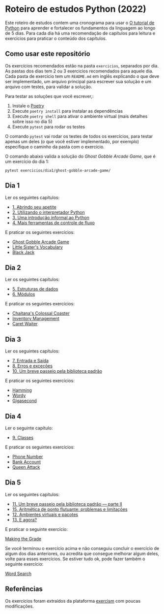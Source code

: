 # Roteiro de estudos Python (2022)

Este roteiro de estudos contem uma cronograma para usar o [O tutorial de Python](https://docs.python.org/pt-br/3/tutorial/index.html) para aprender e fortalecer os fundamentos da linguagem ao longo de 5 dias. Para cada dia há uma recomendação de capítulos para leitura e exercícios para praticar o conteúdo dos capítulos.

## Como usar este repositório

Os exercícios recomendados estão na pasta `exercicios`, separados por dia. As pastas dos dias tem 2 ou 3 exercicios recomendados para aquele dia. Cada pasta de exercicio tem um `README.md` em inglês explicando o que deve ser implementado, um arquivo principal para escrever sua solução e um arquivo com testes, para validar a solução.

Para testar as soluções que você escrever,:

1. Instale o [Poetry](https://python-poetry.org/docs/#installation)
2. Execute `poetry install` para instalar as dependências
3. Execute `poetry shell` para ativar o ambiente virtual (mais detalhes sobre isso no dia 5)
4. Execute `pytest` para rodar os testes

O comando `pytest` vai rodar os testes de todos os exercícios, para testar apenas um deles (o que você estiver implementado, por exemplo) especifique o caminho da pasta com o exercício. 

O comando abaixo valida a solução do _Ghost Gobble Arcade Game_, que é um exercício do dia 1:
```
pytest exercicios/dia1/ghost-gobble-arcade-game/
```

## Dia 1

Ler os seguintes capítulos:

- [1. Abrindo seu apetite](https://docs.python.org/pt-br/3/tutorial/appetite.html)
- [2. Utilizando o interpretador Python](https://docs.python.org/pt-br/3/tutorial/interpreter.html)
- [3. Uma introdução informal ao Python](https://docs.python.org/pt-br/3/tutorial/introduction.html)
- [4. Mais ferramentas de controle de fluxo](https://docs.python.org/pt-br/3/tutorial/controlflow.html)

E praticar os seguintes exercícios:

- [Ghost Gobble Arcade Game](exercicios/dia1/ghost-gobble-arcade-game/README.md)
- [Little Sister's Vocabulary ](exercicios/dia1/little-sisters-vocab/README.md)
- [Black Jack](exercicios/dia1/black-jack/README.md)

## Dia 2

Ler os seguintes capítulos:

- [5. Estruturas de dados](https://docs.python.org/pt-br/3/tutorial/datastructures.html)
- [6. Módulos](https://docs.python.org/pt-br/3/tutorial/modules.html)

E praticar os seguintes exercícios:

- [Chaitana's Colossal Coaster](exercicios/dia2/chaitanas-colossal-coaster/README.md)
- [Inventory Management](exercicios/dia2/inventory-management/README.md)
- [Caret Waiter](exercicios/dia2/cater-waiter/README.md)

## Dia 3

Ler os seguintes capítulos:

- [7. Entrada e Saída](https://docs.python.org/pt-br/3/tutorial/inputoutput.html)
- [8. Erros e exceções](https://docs.python.org/pt-br/3/tutorial/errors.html)
- [10. Um breve passeio pela biblioteca padrão](https://docs.python.org/pt-br/3/tutorial/stdlib.html)

E praticar os seguintes exercícios:

- [Hamming](exercicios/dia3/hamming/README.md)
- [Wordy](exercicios/dia3/wordy/README.md)
- [Gigasecond](exercicios/dia3/gigasecond/README.md)

## Dia 4

Ler o seguinte capítulo:

- [9. Classes](https://docs.python.org/pt-br/3/tutorial/classes.html)

E praticar os seguintes exercícios:

- [Phone Number](exercicios/dia4/phone-number/README.md)
- [Bank Account](exercicios/dia4/bank-account/README.md)
- [Queen Attack](exercicios/dia4/queen-attack/README.md)

## Dia 5

Ler os seguintes capítulos:

- [11. Um breve passeio pela biblioteca padrão — parte II](https://docs.python.org/pt-br/3/tutorial/stdlib2.html)
- [15. Aritmética de ponto flutuante: problemas e limitações](https://docs.python.org/pt-br/3/tutorial/stdlib.html)
- [12. Ambientes virtuais e pacotes](https://docs.python.org/pt-br/3/tutorial/venv.html)
- [13. E agora?](https://docs.python.org/pt-br/3/tutorial/whatnow.html)

E praticar o seguinte exercício:

[Making the Grade](exercicios/dia5/making-the-grade/README.md)

Se você terminou o exercício acima e não conseguiu concluir o exercício de algum dos dias anteriores, ou acredita que consegue melhorar algum deles, volte para esses exercícios. Se estiver tudo ok, pode fazer também o seguinte exercício:

[Word Search](exercicios/dia5/word-search/README.md)

## Referências

Os exercícios foram extraídos da plataforma [exercism](https://exercism.org/) com poucas modificações.
